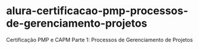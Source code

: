 # alura-certificacao-pmp-processos-de-gerenciamento-projetos
Certificação PMP e CAPM Parte 1: Processos de Gerenciamento de Projetos
